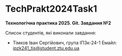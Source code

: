 # TechPrakt2024Task1
**Технологічна практика 2025. Git. Завдання №2**

Список студентів, які виконали завдання:
* Тімков Іван Сергійович, група ІПЗк-24-1
Емайл: ipzk241_tis@student.ztu.edu.ua